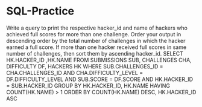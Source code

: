 # SQL-Practice
Write a query to print the respective hacker_id and name of hackers who achieved full scores for more than one challenge. Order your output in descending order by the total number of challenges in which the hacker earned a full score. If more than one hacker received full scores in same number of challenges, then sort them by ascending hacker_id.
SELECT
    HK.HACKER_ID
    ,HK.NAME
FROM 
    SUBMISSIONS SUB, CHALLENGES CHA, DIFFICULTY DF, HACKERS HK
WHERE
    SUB.CHALLENGES_ID = CHA.CHALLENGES_ID
    AND CHA.DIFFICULTY_LEVEL = DF.DIFFICULTY_LEVEL
    AND SUB.SCORE = DF.SCORE
    AND HK.HACKER_ID = SUB.HACKER_ID
GROUP BY 
    HK.HACKER_ID, HK.NAME
HAVING 
    COUNT(HK.NAME) > 1
ORDER BY
    COUNT(HK.NAME) DESC,
    HK.HACKER_ID ASC
